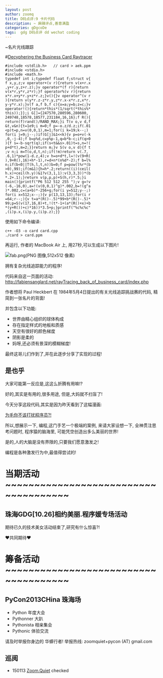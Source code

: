 ```yaml
---
layout: post
author: zoomq
title: D码点评:9 卡片代码
description: ~ 麻辣评点,善意满盈
categories: gDgcoDe
tags:  gdg D码点评 dd wechat coding
---
```


~名片光线跟踪

#[Decyphering the Business Card Raytracer](http://fabiensanglard.net/rayTracing_back_of_business_card/index.php)

<!--more-->


    #include <stdlib.h>   // card > aek.ppm
    #include <stdio.h>
    #include <math.h>
    typedef int i;typedef float f;struct v{
    f x,y,z;v operator+(v r){return v(x+r.x
    ,y+r.y,z+r.z);}v operator*(f r){return
    v(x*r,y*r,z*r);}f operator%(v r){return
    x*r.x+y*r.y+z*r.z;}v(){}v operator^(v r
    ){return v(y*r.z-z*r.y,z*r.x-x*r.z,x*r.
    y-y*r.x);}v(f a,f b,f c){x=a;y=b;z=c;}v
    operator!(){return*this*(1/sqrt(*this%*
    this));}};i G[]={247570,280596,280600,
    249748,18578,18577,231184,16,16};f R(){
    return(f)rand()/RAND_MAX;}i T(v o,v d,f
    &t,v&n){t=1e9;i m=0;f p=-o.z/d.z;if(.01
    <p)t=p,n=v(0,0,1),m=1;for(i k=19;k--;)
    for(i j=9;j--;)if(G[j]&1<<k){v p=o+v(-k
    ,0,-j-4);f b=p%d,c=p%p-1,q=b*b-c;if(q>0
    ){f s=-b-sqrt(q);if(s<t&&s>.01)t=s,n=!(
    p+d*t),m=2;}}return m;}v S(v o,v d){f t
    ;v n;i m=T(o,d,t,n);if(!m)return v(.7,
    .6,1)*pow(1-d.z,4);v h=o+d*t,l=!(v(9+R(
    ),9+R(),16)+h*-1),r=d+n*(n%d*-2);f b=l%
    n;if(b<0||T(h,l,t,n))b=0;f p=pow(l%r*(b
    >0),99);if(m&1){h=h*.2;return((i)(ceil(
    h.x)+ceil(h.y))&1?v(3,1,1):v(3,3,3))*(b
    *.2+.1);}return v(p,p,p)+S(h,r)*.5;}i
    main(){printf("P6 512 512 255 ");v g=!v
    (-6,-16,0),a=!(v(0,0,1)^g)*.002,b=!(g^a
    )*.002,c=(a+b)*-256+g;for(i y=512;y--;)
    for(i x=512;x--;){v p(13,13,13);for(i r
    =64;r--;){v t=a*(R()-.5)*99+b*(R()-.5)*
    99;p=S(v(17,16,8)+t,!(t*-1+(a*(R()+x)+b
    *(y+R())+c)*16))*3.5+p;}printf("%c%c%c"
    ,(i)p.x,(i)p.y,(i)p.z);}}


使用如下命令编译:

    c++ -O3 -o card card.cpp
    ./card > card.ppm


再运行, 作者的 MacBook Air 上, 用27秒,可以生成以下图片!

![fab.png(PNG 图像,512x512 像素)](http://fabiensanglard.net/rayTracing_back_of_business_card/fab.png)


拥有复杂光线追踪能力的程序!


代码来自这一页面的活动:
http://fabiensanglard.net/rayTracing_back_of_business_card/index.php

作者想将 Paul Heckbert 在
1984年5月4日提出的有关光线追踪挑战赛的代码,
精简到一张名片的背面!

并包含以下功能:


- 世界由精心组织的球体构成
- 存在指定样式的地板和质感
- 天空有很好的颜色梯度
- 阴影是柔的
- 妈呀,还必须有景深的模糊梯度!

最终这哥儿们作到了,并在此逐步分享了实现的过程!


## 是也乎

大家可能第一反应是,这这么折腾有用嘛!?

好的,其实是有用的,很多用途, 但是,大妈就不扫盲了!

今天分享这段代码,其实是因为昨天看到了这幅漫画:

[为毛你不该打扰程序员?!](http://weibo.com/1894238970/Ag9dc6A9f)

所以,想展示一下, 编程,这门手艺一个极端的案例,
来请大家设想一下, 全神贯注思考问题时, 程序猿的脑海里,
可能凭空创造出多么美丽的世界!

是的,人的大脑是没有界限的,只要我们愿意激发之!

编程是各种激发行为中,最值得尝试的!




# 当期活动 ~~~~~~~~~~~~~~~~~~~~~~~~~~~~~~~~~~~~~

## 珠海GDG[10.26]相约美丽.程序媛专场活动

期待已久的技术美女活动结束了,研究有什么惊喜?!

❤共同期待❤


# 筹备活动 ~~~~~~~~~~~~~~~~~~~~~~~~~~~~~~~~~~~~~

## PyCon2013CHina 珠海场

- Python 年度大会
- Pythonner 大趴
- Pythonista 相亲集会
- Pythonic 体验交流

请及时举报你身边的 华蠎行者!
举报热线: zoomquiet+pycon (AT) gmail.com



## 巡阅
- 150113 [Zoom.Quiet](http://zoomquiet.io/) checked





